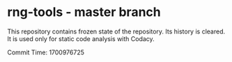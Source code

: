 # rng-tools - master branch

This repository contains frozen state of the repository.
Its history is cleared. It is used only for static code
analysis with Codacy.

Commit Time: 1700976725